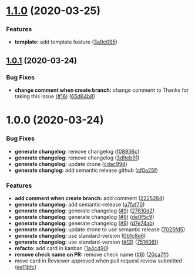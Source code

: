 # [1.1.0](https://github.com/Singebob/bot-projet-mspr/compare/v1.0.1...v1.1.0) (2020-03-25)


### Features

* **template:** add template feature ([3a9c095](https://github.com/Singebob/bot-projet-mspr/commit/3a9c0954f27f2bbfd8849751de952af490130a93))

## [1.0.1](https://github.com/Singebob/bot-projet-mspr/compare/v1.0.0...v1.0.1) (2020-03-24)


### Bug Fixes

* **change comment when create branch:** change comment to Thanks for taking this issue ([#16](https://github.com/Singebob/bot-projet-mspr/issues/16)) ([65d64b8](https://github.com/Singebob/bot-projet-mspr/commit/65d64b87cc92dcb4fbe0238fcd994855c1a8f2a7))

# 1.0.0 (2020-03-24)


### Bug Fixes

* **generate changelog:** remove changelog ([f08936c](https://github.com/Singebob/bot-projet-mspr/commit/f08936c82ff8d0e702e5b512552507bce9e07cb0))
* **generate changelog:** remove changelog ([3d9eb91](https://github.com/Singebob/bot-projet-mspr/commit/3d9eb912d63072aefa741689da9686f2c16829fb))
* **generate changelog:** update drone ([cdac99d](https://github.com/Singebob/bot-projet-mspr/commit/cdac99df56882784421ab0d7e0cad86b7e49135b))
* **generate changlog:** add semantic release github ([cf0a25f](https://github.com/Singebob/bot-projet-mspr/commit/cf0a25fbc9bae5a62de4eaa56bd8db3b1d8fcbea))


### Features

* **add comment when create branch:** add comment ([2225284](https://github.com/Singebob/bot-projet-mspr/commit/222528454ca98d2d3846e95427b83d6abcef3ed7))
* **generate changelog:** add semantic-release ([a7faf70](https://github.com/Singebob/bot-projet-mspr/commit/a7faf70671df24a69124b7cf6a8a810b27eb9204))
* **generate changelog:** generate changelog ([#9](https://github.com/Singebob/bot-projet-mspr/issues/9)) ([27610d2](https://github.com/Singebob/bot-projet-mspr/commit/27610d26fc69d2caa20b73cecf486f0d814dc8f2))
* **generate changelog:** generate changelog ([#9](https://github.com/Singebob/bot-projet-mspr/issues/9)) ([de0f5c9](https://github.com/Singebob/bot-projet-mspr/commit/de0f5c9de943df34788390885b67a93efa353fa7))
* **generate changelog:** generate changelog ([#9](https://github.com/Singebob/bot-projet-mspr/issues/9)) ([d7e74ab](https://github.com/Singebob/bot-projet-mspr/commit/d7e74ab63ae08809c9a59375cb6013cc78d6ac38))
* **generate changelog:** update drone to use semantic release ([7025fd5](https://github.com/Singebob/bot-projet-mspr/commit/7025fd5d6df451ebc2cd9982bd4e32b2f82d3421))
* **generate changelog:** use standard-version ([0b1c8e6](https://github.com/Singebob/bot-projet-mspr/commit/0b1c8e6dbfa06f1b5ea110bdec4c8e5edb8abb4b))
* **generate changelog:** use standard-version ([#13](https://github.com/Singebob/bot-projet-mspr/issues/13)) ([751606f](https://github.com/Singebob/bot-projet-mspr/commit/751606f2aa3f38fb83eda8de96e46165a8f1c09a))
* **refacto:** add card in kanban ([1a4c490](https://github.com/Singebob/bot-projet-mspr/commit/1a4c490473c49563904610134cde1f570bbc18ca))
* **remove check name on PR:** remove check name ([#6](https://github.com/Singebob/bot-projet-mspr/issues/6)) ([20ca7ff](https://github.com/Singebob/bot-projet-mspr/commit/20ca7ff3138d0449230cbc04884dcb5137b3f671))
* move card in Reviewer approved when pull request review submitted ([ee11bfc](https://github.com/Singebob/bot-projet-mspr/commit/ee11bfcbf402a01d7cb54c7c4bcc78a9d298880e))
